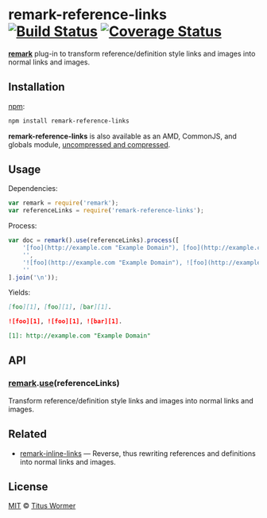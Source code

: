 # remark-reference-links [![Build Status](https://img.shields.io/travis/wooorm/remark-reference-links.svg)](https://travis-ci.org/wooorm/remark-reference-links) [![Coverage Status](https://img.shields.io/codecov/c/github/wooorm/remark-reference-links.svg)](https://codecov.io/github/wooorm/remark-reference-links)

[**remark**](https://github.com/wooorm/remark) plug-in to transform
reference/definition style links and images into normal links and images.

## Installation

[npm](https://docs.npmjs.com/cli/install):

```bash
npm install remark-reference-links
```

**remark-reference-links** is also available as an AMD, CommonJS, and
globals module, [uncompressed and compressed](https://github.com/wooorm/remark-reference-links/releases).

## Usage

Dependencies:

```javascript
var remark = require('remark');
var referenceLinks = require('remark-reference-links');
```

Process:

```javascript
var doc = remark().use(referenceLinks).process([
    '[foo](http://example.com "Example Domain"), [foo](http://example.com "Example Domain"), [bar](http://example.com "Example Domain").',
    '',
    '![foo](http://example.com "Example Domain"), ![foo](http://example.com "Example Domain"), ![bar](http://example.com "Example Domain").',
    ''
].join('\n'));
```

Yields:

```md
[foo][1], [foo][1], [bar][1].

![foo][1], ![foo][1], ![bar][1].

[1]: http://example.com "Example Domain"
```

## API

### [remark](https://github.com/wooorm/remark#api).[use](https://github.com/wooorm/remark#remarkuseplugin-options)(referenceLinks)

Transform reference/definition style links and images into normal links
and images.

## Related

*   [remark-inline-links](https://github.com/wooorm/remark-inline-links)
    — Reverse, thus rewriting references and definitions into normal links
    and images.

## License

[MIT](LICENSE) © [Titus Wormer](http://wooorm.com)
